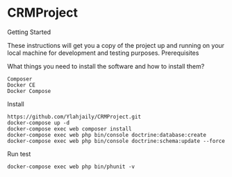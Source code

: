 # CRMProject

Getting Started

These instructions will get you a copy of the project up and running on your local machine for development and testing purposes.
Prerequisites

What things you need to install the software and how to install them?

    Composer
    Docker CE
    Docker Compose

Install

    https://github.com/Ylahjaily/CRMProject.git
    docker-compose up -d
    docker-compose exec web composer install
    docker-compose exec web php bin/console doctrine:database:create
    docker-compose exec web php bin/console doctrine:schema:update --force
    
Run test

    docker-compose exec web php bin/phunit -v
  

